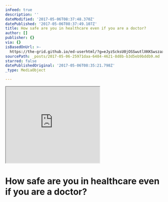 ```yaml
---
inFeed: true
description: ''
dateModified: '2017-05-06T08:37:48.370Z'
datePublished: '2017-05-06T08:37:49.107Z'
title: How safe are you in healthcare even if you are a doctor?
author: []
publisher: {}
via: {}
isBasedOnUrl: >-
  https://the-grid.github.io/ed-userhtml/?g=eJyzScksU0jOSSwutlXKKSwszaxSUgCRupkptkrZqa6Gfp5Kdjb6QFV2NsXJRZkFJQrFRcm2ShklJQXFVvr6ILV6OamJKSBGVWqxXnJ-rn5WsX5BTml6Zl6xfmpuUipYTi-rGGQQxAw7AMs1Kps
sourcePath: _posts/2017-05-06-25971daa-6484-4621-8d8b-b3d5eb9bddb9.md
starred: false
datePublishedOriginal: '2017-05-06T08:35:21.798Z'
_type: MediaObject

---
```

<iframe src="https://the-grid.github.io/ed-userhtml/?g=eJyzScksU0jOSSwutlXKKSwszaxSUgCRupkptkrZqa6Gfp5Kdjb6QFV2NsXJRZkFJQrFRcm2ShklJQXFVvr6ILV6OamJKSBGVWqxXnJ-rn5WsX5BTml6Zl6xfmpuUipYTi-rGGQQxAw7AMs1Kps" height="244" style=""></iframe>

# How safe are you in healthcare even if you are a doctor?